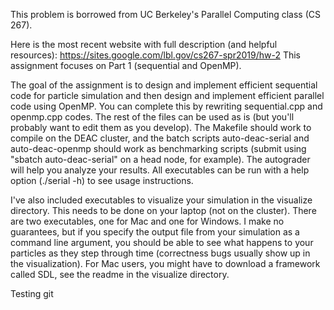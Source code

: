 This problem is borrowed from UC Berkeley's Parallel Computing class (CS 267).

Here is the most recent website with full description (and helpful resources):
https://sites.google.com/lbl.gov/cs267-spr2019/hw-2
This assignment focuses on Part 1 (sequential and OpenMP).

The goal of the assignment is to design and implement efficient sequential code for particle simulation and then design and implement efficient parallel code using OpenMP.  You can complete this by rewriting sequential.cpp and openmp.cpp codes.  The rest of the files can be used as is (but you'll probably want to edit them as you develop).  The Makefile should work to compile on the DEAC cluster, and the batch scripts auto-deac-serial and auto-deac-openmp should work as benchmarking scripts (submit using "sbatch auto-deac-serial" on a head node, for example).  The autograder will help you analyze your results.  All executables can be run with a help option (./serial -h) to see usage instructions.

I've also included executables to visualize your simulation in the visualize directory.  This needs to be done on your laptop (not on the cluster).  There are two executables, one for Mac and one for Windows.  I make no guarantees, but if you specify the output file from your simulation as a command line argument, you should be able to see what happens to your particles as they step through time (correctness bugs usually show up in the visualization).  For Mac users, you might have to download a framework called SDL, see the readme in the visualize directory.

Testing git